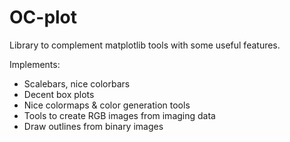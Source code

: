 # OC-plot
Library to complement matplotlib tools with some useful features. 

Implements:
 - Scalebars, nice colorbars
 - Decent box plots
 - Nice colormaps & color generation tools
 - Tools to create RGB images from imaging data
 - Draw outlines from binary images